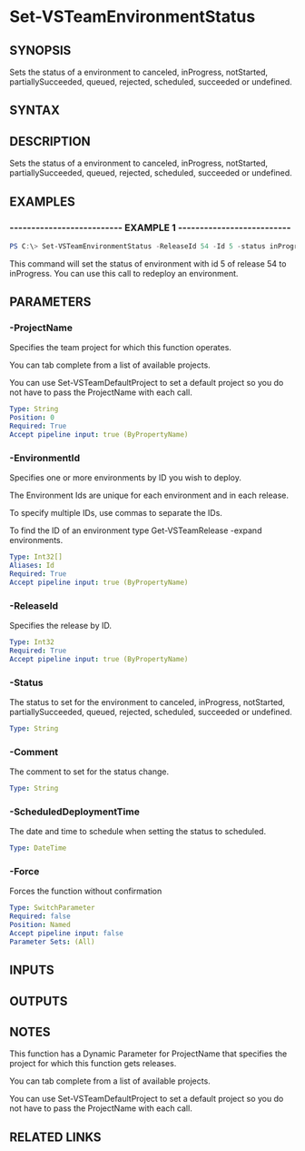


# Set-VSTeamEnvironmentStatus

## SYNOPSIS

Sets the status of a environment to canceled, inProgress, notStarted, partiallySucceeded, queued, rejected, scheduled, succeeded or undefined.

## SYNTAX

## DESCRIPTION

Sets the status of a environment to canceled, inProgress, notStarted, partiallySucceeded, queued, rejected, scheduled, succeeded or undefined.

## EXAMPLES

### -------------------------- EXAMPLE 1 --------------------------

```PowerShell
PS C:\> Set-VSTeamEnvironmentStatus -ReleaseId 54 -Id 5 -status inProgress
```

This command will set the status of environment with id 5 of release 54 to inProgress. You can use this call to redeploy an environment.

## PARAMETERS

### -ProjectName

Specifies the team project for which this function operates.

You can tab complete from a list of available projects.

You can use Set-VSTeamDefaultProject to set a default project so
you do not have to pass the ProjectName with each call.

```yaml
Type: String
Position: 0
Required: True
Accept pipeline input: true (ByPropertyName)
```

### -EnvironmentId

Specifies one or more environments by ID you wish to deploy.

The Environment Ids are unique for each environment and in each release.

To specify multiple IDs, use commas to separate the IDs.

To find the ID of an environment type Get-VSTeamRelease -expand environments.

```yaml
Type: Int32[]
Aliases: Id
Required: True
Accept pipeline input: true (ByPropertyName)
```

### -ReleaseId

Specifies the release by ID.

```yaml
Type: Int32
Required: True
Accept pipeline input: true (ByPropertyName)
```

### -Status

The status to set for the environment to canceled, inProgress, notStarted, partiallySucceeded, queued, rejected, scheduled, succeeded or undefined.

```yaml
Type: String
```

### -Comment

The comment to set for the status change.

```yaml
Type: String
```

### -ScheduledDeploymentTime

The date and time to schedule when setting the status to scheduled.

```yaml
Type: DateTime
```

### -Force

Forces the function without confirmation

```yaml
Type: SwitchParameter
Required: false
Position: Named
Accept pipeline input: false
Parameter Sets: (All)
```

## INPUTS

## OUTPUTS

## NOTES

This function has a Dynamic Parameter for ProjectName that specifies the project for which this function gets releases.

You can tab complete from a list of available projects.

You can use Set-VSTeamDefaultProject to set a default project so you do not have to pass the ProjectName with each call.

## RELATED LINKS

